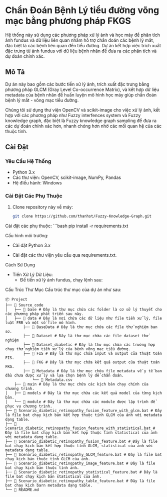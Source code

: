 # Chẩn Đoán Bệnh Lý tiểu đường võng mạc bằng phương pháp FKGS

Hệ thống này sử dụng các phương pháp xử lý ảnh và học máy để phân tích ảnh fundus và dữ liệu liên quan nhằm hỗ trợ chẩn đoán các bệnh lý mắt, đặc biệt là các bệnh liên quan đến tiểu đường. Dự án kết hợp việc trích xuất đặc trưng từ ảnh fundus với dữ liệu bệnh nhân để đưa ra các phân tích và dự đoán chính xác.

## Mô Tả

Dự án này bao gồm các bước tiền xử lý ảnh, trích xuất đặc trưng bằng phương pháp GLCM (Gray Level Co-occurrence Matrix), và kết hợp dữ liệu metadata của bệnh nhân để huấn luyện mô hình học máy giúp chẩn đoán bệnh lý mắt - võng mạc tiểu đường.

Chúng tôi sử dụng thư viện OpenCV và scikit-image cho việc xử lý ảnh, kết hợp với các phương pháp như Fuzzy interfences system và Fuzzy knowledge graph, đặc biệt là Fuzzy knowledge graph sampling để đưa ra các dự đoán chính xác hơn, nhanh chóng hơn nhờ các mối quan hệ của các thuộc tính.

## Cài Đặt

### Yêu Cầu Hệ Thống

- Python 3.x
- Các thư viện: OpenCV, scikit-image, NumPy, Pandas
- Hệ điều hành: Windows

### Cài Đặt Các Phụ Thuộc

1. Clone repository này về máy:
   ```bash
   git clone https://github.com/thanhst/Fuzzy-Knowledge-Graph.git

Cài đặt các phụ thuộc:
    ```bash
    pip install -r requirements.txt

Cấu hình môi trường:

- Cài đặt Python 3.x

- Cài đặt các thư viện yêu cầu qua requirements.txt.

Cách Sử Dụng
- Tiền Xử Lý Dữ Liệu:
    - Để tiền xử lý ảnh fundus, chạy lệnh sau:

Cấu Trúc Thư Mục
Cấu trúc thư mục của dự án như sau:
```text
📦 Project
├── 📁 Source_code
│   ├── 📁 base # Đây là thư mục chứa các folder là cơ sở lý thuyết cho các phương pháp phát triển sau này.
│   ├── 📁 data # Đây là nơi chứa các dữ liệu như file tiền xử lý, file luật FRB và một số file mô hình.
        ├── 📁 BaseData # Đây là thư mục chứa các file thử nghiệm ban sơ.
        ├── 📁 Dataset # Đây là thư mục chứa các file dataset thử nghiệm
        ├── 📁 Dataset_diabetic # Đây là thư mục chứa các trường hợp chạy thử nghiệm tiền xử lý của bệnh võng mạc tiểu đường.
        ├── 📁 FIS # Đây là thư mục chứa input và output của thuật toán FIS.
        ├── 📁 FKG # Đây là thư mục chứa kết quả output của thuật toán FKG.
        ├── 📁 Metadata # Đây là thư mục chứa file metadata về y tế ban đầu chưa được xử lý và lựa chọn bệnh lý để chẩn đoán.
            └── 📄 Metadata.csv
    ├── 📁 main # Đây là thư mục chứa các kịch bản chạy chính của chương trình.
│   ├── 📁 models # Đây là thư mục chứa các kết quả model của từng kịch bản.
│   └── 📁 module # Đây là thư mục chứa các module được lập trình để phục vụ chương trình.
├── 📄 Scenario_diabetic_retinopathy_fusion_feature_with_glcm.bat # Đây là file bat chạy kịch bản kết hợp thuộc tính GLCM của ảnh với metadata dạng table.
├── 📄 Scenario_diabetic_retinopathy_fusion_feature_with_statistical.bat # Đây là file bat chạy kịch bản kết hợp thuộc tính statistical của ảnh với metadata dạng table.
├── 📄 Scenario_diabetic_retinopathy_fusion_feature.bat # Đây là file bat chạy kịch bản kết hợp thuộc tính GLCM, statistical của ảnh với metadata dạng table.
├── 📄 Scenario_diabetic_retinopathy_GLCM_feature.bat # Đây là file bat chạy kịch bản thuộc tính GLCM của ảnh.
├── 📄 Scenario_diabetic_retinopathy_image_feature.bat # Đây là file bat chạy kịch bản thuộc tính ảnh.
├── 📄 Scenario_diabetic_retinopathy_statistical_feature.bat # Đây là file bat chạy kịch bản statistical của ảnh.
├── 📄 Scenario_diabetic_retinopathy_table_feature.bat # Đây là file bat chạy kịch barn metadata dạng table.
└── 📄 README.md

